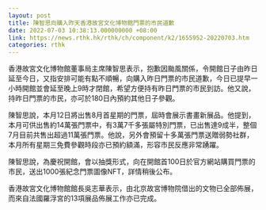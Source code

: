 ```yaml
---
layout: post
title: 陳智思向購入昨天香港故宮文化博物館門票的市民道歉
date: 2022-07-03 10:38:13.000000000 +08:00
link: https://news.rthk.hk/rthk/ch/component/k2/1655952-20220703.htm
categories: rthk
---
```


香港故宮文化博物館董事局主席陳智思表示，抱歉因颱風關係，令開館日子由昨日延至今日，又指安排可能有點不順暢，向購入昨日門票的市民道歉，今日已提早一小時開館並會延至晚上9時才閉館，希望方便持有昨日門票的市民到訪。他又說，持昨日門票的市民，亦可於180日內預約其他日子參觀。

陳智思說，本月12日將出售8月首星期的門票，屆時會展示書畫新展品。他提到，本月可供出售約14萬張門票中，有3萬7千多張屬特別門票，已出售達9成半，整個7月目前共售出超過11萬張門票。他說，另外會預留十多萬張門票送贈弱勢社群，本月所有星期三免費參觀時段亦已預約額滿，形容市民反應非常踴躍。

陳智思說，為慶祝開館，會以抽獎形式，向在開館首100日於官方網站購買門票的市民，送出1000張紀念門票圖像NFT，詳情稍後公布。

香港故宮文化博物館館長吳志華表示，由北京故宮博物院借出的文物已全部佈展，而來自法國羅浮宮的13項展品佈展工作亦已完成。
